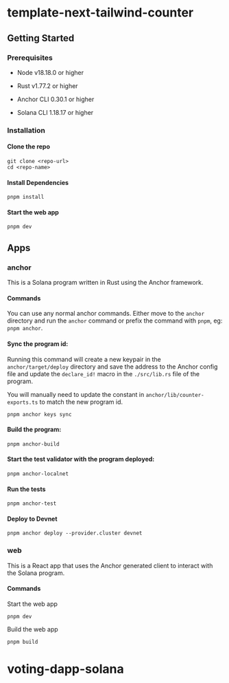 # template-next-tailwind-counter

## Getting Started

### Prerequisites

- Node v18.18.0 or higher

- Rust v1.77.2 or higher
- Anchor CLI 0.30.1 or higher
- Solana CLI 1.18.17 or higher

### Installation

#### Clone the repo

```shell
git clone <repo-url>
cd <repo-name>
```

#### Install Dependencies

```shell
pnpm install
```

#### Start the web app

```
pnpm dev
```

## Apps

### anchor

This is a Solana program written in Rust using the Anchor framework.

#### Commands

You can use any normal anchor commands. Either move to the `anchor` directory and run the `anchor` command or prefix the command with `pnpm`, eg: `pnpm anchor`.

#### Sync the program id:

Running this command will create a new keypair in the `anchor/target/deploy` directory and save the address to the Anchor config file and update the `declare_id!` macro in the `./src/lib.rs` file of the program.

You will manually need to update the constant in `anchor/lib/counter-exports.ts` to match the new program id.

```shell
pnpm anchor keys sync
```

#### Build the program:

```shell
pnpm anchor-build
```

#### Start the test validator with the program deployed:

```shell
pnpm anchor-localnet
```

#### Run the tests

```shell
pnpm anchor-test
```

#### Deploy to Devnet

```shell
pnpm anchor deploy --provider.cluster devnet
```

### web

This is a React app that uses the Anchor generated client to interact with the Solana program.

#### Commands

Start the web app

```shell
pnpm dev
```

Build the web app

```shell
pnpm build
```
# voting-dapp-solana
